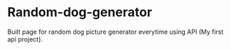 # Random-dog-generator
Built page for random dog picture generator everytime using API (My first api project).
